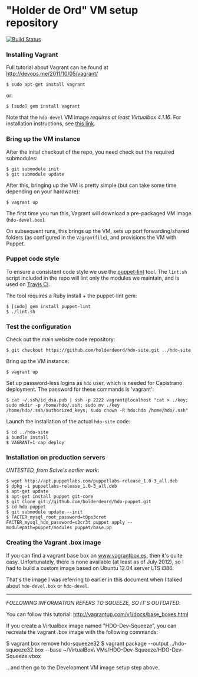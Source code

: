 "Holder de Ord" VM setup repository
===================================

[![Build Status](https://secure.travis-ci.org/holderdeord/hdo-puppet.png)](http://travis-ci.org/holderdeord/hdo-puppet)

### Installing Vagrant

Full tutorial about Vagrant can be found at http://devops.me/2011/10/05/vagrant/

    $ sudo apt-get install vagrant

or:

    $ [sudo] gem install vagrant

Note that the `hdo-devel` VM image *requires at least Virtualbox 4.1.16*.
For installation instructions, see [this link](http://www.ubuntugeek.com/virtualbox-4-1-16-released-and-ubuntu-installation-instructions-included.html).

### Bring up the VM instance

After the inital checkout of the repo, you need check out the required submodules:

    $ git submodule init
    $ git submodule update

After this, bringing up the VM is pretty simple (but can take some time depending on your hardware):

    $ vagrant up

The first time you run this, Vagrant will download a pre-packaged VM image (`hdo-devel.box`).

On subsequent runs, this brings up the VM, sets up port forwarding/shared folders (as configured in the `Vagrantfile`),
and provisions the VM with Puppet.

### Puppet code style

To ensure a consistent code style we use the [puppet-lint](https://github.com/rodjek/puppet-lint) tool.
The `lint.sh` script included in the repo will lint only the modules we maintain, and is used on [Travis CI](http://travis-ci.org/holderdeord/hdo-puppet).

The tool requires a Ruby install + the puppet-lint gem:

    $ [sudo] gem install puppet-lint
    $ ./lint.sh

### Test the configuration

Check out the main website code repository:

    $ git checkout https://github.com/holderdeord/hdo-site.git ../hdo-site

Bring up the VM instance:

    $ vagrant up

Set up password-less logins as `hdo` user, which is needed for Capistrano deployment.
The password for these commands is 'vagrant':

    $ cat ~/.ssh/id_dsa.pub | ssh -p 2222 vagrant@localhost "cat > ./key; sudo mkdir -p /home/hdo/.ssh; sudo mv ./key /home/hdo/.ssh/authorized_keys; sudo chown -R hdo:hdo /home/hdo/.ssh"

Launch the installation of the actual `hdo-site` code:

    $ cd ../hdo-site
    $ bundle install
    $ VAGRANT=1 cap deploy

### Installation on production servers

*UNTESTED, from Salve's earlier work*:

    $ wget http://apt.puppetlabs.com/puppetlabs-release_1.0-3_all.deb
    $ dpkg -i puppetlabs-release_1.0-3_all.deb
    $ apt-get update
    $ apt-get install puppet git-core
    $ git clone git://github.com/holderdeord/hdo-puppet.git
    $ cd hdo-puppet
    $ git submodule update --init
    $ FACTER_mysql_root_password=t0ps3cret FACTER_mysql_hdo_password=s3cr3t puppet apply --modulepath=puppet/modules puppet/base.pp

### Creating the Vagrant .box image

If you can find a vagrant base box on www.vagrantbox.es, then
it's quite easy. Unfortunately, there is none available (at least
as of July 2012), so I had to build a custom image based on
Ubuntu 12.04 server LTS i386.

That's the image I was referring to earlier in this document
when I talked about `hdo-devel.box` or `hdo-devel`.

----

*FOLLOWING INFORMATION REFERS TO SQUEEZE, SO IT'S OUTDATED*:

You can follow this tutorial: http://vagrantup.com/v1/docs/base_boxes.html

If you create a Virtualbox image named "HDO-Dev-Squeeze", you can recreate
the vagrant .box image with the following commands:

 $ vagrant box remove hdo-squeeze32
 $ vagrant package --output ../hdo-squeeze32.box --base ~/VirtualBox\ VMs/HDO-Dev-Squeeze/HDO-Dev-Squeeze.vbox

...and then go to the Development VM image setup step above.
